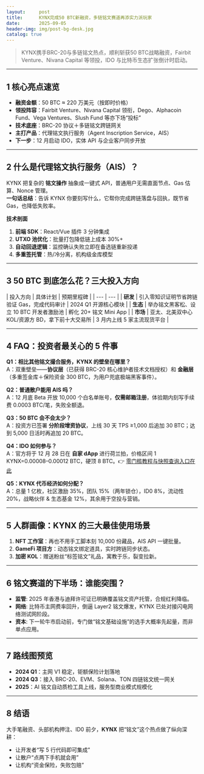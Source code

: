 ```yaml
---
layout:     post
title:      KYNX完成50 BTC新融资，多链铭文赛道再添实力派玩家
date:       2025-09-05
header-img: img/post-bg-desk.jpg
catalog: true
---
```


> KYNX携手BRC-20与多链铭文热点，顺利斩获50 BTC战略融资，Fairbit Venture、Nivana Capital 等领投，IDO 与比特币生态扩张倒计时启动。

---

## 1 核心亮点速览
- **融资金额**：50 BTC ≈ 220 万美元（按即时价格）
- **领投阵容**：Fairbit Venture、Nivana Capital 领衔，Dego、Alphacoin Fund、Vega Ventures、Slush Fund 等亦下场“投标”
- **技术底座**：BRC-20 协议＋多链铭文跨链网关
- **主打产品**：代理铭文执行服务（Agent Inscription Service，AIS）
- **下一步**：12 月启动 IDO，实体 API 与企业客户同步开放

---

## 2 什么是代理铭文执行服务（AIS）？

KYNX 把复杂的 **铭文操作** 抽象成一键式 API，普通用户无需直面节点、Gas 估算、Nonce 管理。  
**一句话总结**：告诉 KYNX 你要刻写什么，它帮你完成跨链落盘与回执，既节省 Gas，也降低失败率。

**技术剖面**
1. **前端 SDK**：React/Vue 插件 3 分钟集成  
2. **UTXO 池优化**：批量打包降低链上成本 30%+  
3. **自动回退逻辑**：监控确认失败立即在备选链重新投递  
4. **多重签托管**：热/冷分离，机构级金库模型

---

## 3 50 BTC 到底怎么花？三大投入方向

| 投入方向 | 具体计划 | 预期里程碑 |
| --- | --- |
| **研发** | 引入零知识证明节省跨链验证 Gas，完成代码审计 | 2024 Q1 开源核心模块 |
| **生态** | 举办铭文黑客松、设立 10 BTC 开发者激励池 | 孵化 20+ 铭文 Mini App |
| **市场** | 亚太、北美双中心 KOL/资源方 BD，拿下前十大交易所 | 3 月内上线 5 家主流现货平台 |

---

## 4 FAQ：投资者最关心的 5 件事

**Q1：相比其他铭文撮合服务，KYNX 的壁垒在哪里？**  
A：双重壁垒——**协议层**（已获得 BRC-20 核心维护者技术文档授权）和 **金融层**（多重签金库＋保险资金 300 BTC，为用户兜底极端黑客事件）。

**Q2：普通散户能用 AIS 吗？**  
A：12 月底 Beta 开放 10,000 个白名单账号，**仅需邮箱注册**，体验期内刻写手续费 0.0003 BTC/笔，失败全额退。

**Q3：50 BTC 会不会太少？**  
A：投资方已签署 **分阶段增资协议**，上线 30 天 TPS ≥1,000 后追加 30 BTC；达到 5,000 日活时再追加 20 BTC。

**Q4：IDO 如何参与？**  
A：官方将于 12 月 28 日在 **自家 dApp** 进行荷兰拍，价格区间 1 KYNX=0.00008–0.00012 BTC，硬顶 8 BTC。👉 [零门槛教程与快照查询入口在此](https://okxdog.com/)

**Q5：KYNX 代币经济如何分配？**  
A：总量 1 亿枚，社区激励 35%，团队 15%（两年锁仓），ID0 8%，流动性 20%，战略伙伴 & 生态基金 12%，其余用于空投与营销。

---

## 5 人群画像：KYNX 的三大最佳使用场景

1. **NFT 工作室**：再也不用手工脚本刻 10,000 份藏品，AIS API 一键批量。  
2. **GameFi 项目方**：动态铭文绑定道具，实时跨链同步状态。  
3. **加密 KOL**：赠送粉丝“标签铭文”礼品，寓教于乐，裂变拉新。

---

## 6 铭文赛道的下半场：谁能突围？

- **监管**: 2025 年香港与迪拜许可证已明确覆盖铭文资产托管，合规红利降临。  
- **网络**: 比特币主网费率回升，倒逼 Layer2 铭文爆发，KYNX 已处对接闪电网络测试网阶段。  
- **资本**: 下一轮牛市启动前，专门做“铭文基础设施”的选手大概率先起量，而非单点应用。

---

## 7 路线图预览

- **2024 Q1**：主网 V1 稳定，钜额保险计划落地  
- **2024 Q3**：接入 BRC-20、EVM、Solana、TON 四链铭文统一网关  
- **2025**：AI 铭文自动质检工具上线，服务型商业模式规模化

---

## 8 结语

大手笔融资、头部机构押注、ID0 前夕，**KYNX** 把“铭文”这个热点做了纵向深耕：  
- 让开发者“写 5 行代码即可集成”  
- 让散户“点两下手机就会用”  
- 让机构“资金保险，失败包赔”